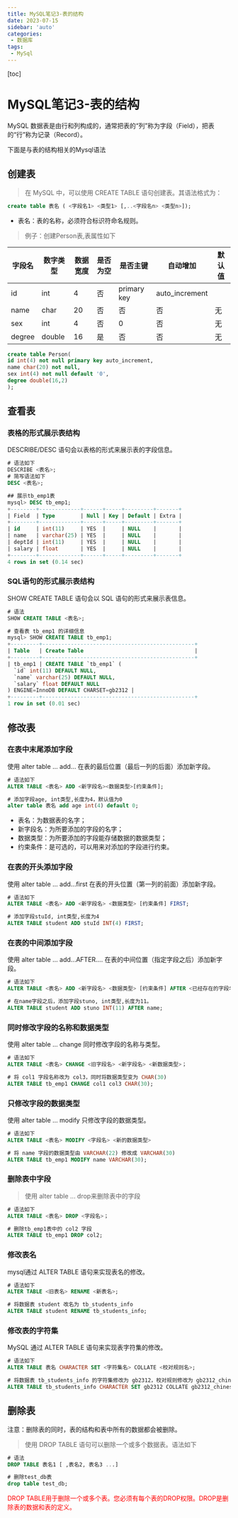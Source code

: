 ```yaml
---
title: MySQL笔记3-表的结构
date: 2023-07-15
sidebar: 'auto'
categories: 
 - 数据库
tags:
 - MySql
---
```


[toc]

# MySQL笔记3-表的结构

MySQL 数据表是由行和列构成的，通常把表的“列”称为字段（Field），把表的“行”称为记录（Record）。

下面是与表的结构相关的Mysql语法

## 创建表

> 在 MySQL 中，可以使用 CREATE TABLE 语句创建表。其语法格式为：

```sql
create table 表名 ( <字段名1> <类型1> [,..<字段名n> <类型n>]);

```

* 表名：表的名称，必须符合标识符命名规则。


>例子：创建Person表,表属性如下

字段名 | 数字类型 |	数据宽度 | 是否为空 | 是否主键 | 自动增加 | 默认值
------------ | ------------- | ------------- | ------------- | ------------- | ------------- | ------------- |
id | int | 4 | 否 |	primary key | auto_increment	 
name | char | 20 | 否 | 否 | 否 | 无	 	 	 
sex | int |	4 |	否 | 0 | 否 | 无	 	
degree | double | 16 | 是 | 否 | 否 | 无	 		 	 

```sql
create table Person( 
id int(4) not null primary key auto_increment,
name char(20) not null,
sex int(4) not null default '0',
degree double(16,2)
);
```


## 查看表

### 表格的形式展示表结构

DESCRIBE/DESC 语句会以表格的形式来展示表的字段信息。

```sql
# 语法如下
DESCRIBE <表名>;
# 简写语法如下
DESC <表名>;

## 展示tb_emp1表
mysql> DESC tb_emp1;
+--------+-------------+------+-----+---------+-------+
| Field  | Type        | Null | Key | Default | Extra |
+--------+-------------+------+-----+---------+-------+
| id     | int(11)     | YES  |     | NULL    |       |
| name   | varchar(25) | YES  |     | NULL    |       |
| deptId | int(11)     | YES  |     | NULL    |       |
| salary | float       | YES  |     | NULL    |       |
+--------+-------------+------+-----+---------+-------+
4 rows in set (0.14 sec)
```

### SQL语句的形式展示表结构

SHOW CREATE TABLE 语句会以 SQL 语句的形式来展示表信息。

```sql
# 语法
SHOW CREATE TABLE <表名>;

# 查看表 tb_emp1 的详细信息
mysql> SHOW CREATE TABLE tb_emp1;
+---------+------------------------------------------------+
| Table   | Create Table                                   |
+---------+------------------------------------------------+
| tb_emp1 | CREATE TABLE `tb_emp1` (
  `id` int(11) DEFAULT NULL,
  `name` varchar(25) DEFAULT NULL,
  `salary` float DEFAULT NULL
) ENGINE=InnoDB DEFAULT CHARSET=gb2312 |
+---------+------------------------------------------------+
1 row in set (0.01 sec)
```


## 修改表

### 在表中末尾添加字段

使用 alter table ... add... 在表的最后位置（最后一列的后面）添加新字段。

```sql
# 语法如下  
ALTER TABLE <表名> ADD <新字段名><数据类型>[约束条件];

# 添加字段age, int类型,长度为4，默认值为0
alter table 表名 add age int(4) default 0;
```

* 表名：为数据表的名字；
* 新字段名：为所要添加的字段的名字；
* 数据类型：为所要添加的字段能存储数据的数据类型；
* 约束条件：是可选的，可以用来对添加的字段进行约束。


### 在表的开头添加字段

使用 alter table ... add...first 在表的开头位置（第一列的前面）添加新字段。

```sql
# 语法如下  
ALTER TABLE <表名> ADD <新字段名> <数据类型> [约束条件] FIRST;

# 添加字段stuId, int类型,长度为4
ALTER TABLE student ADD stuId INT(4) FIRST;
```

### 在表的中间添加字段

使用 alter table ... add...AFTER.... 在表的中间位置（指定字段之后）添加新字段。

```sql
# 语法如下  
ALTER TABLE <表名> ADD <新字段名> <数据类型> [约束条件] AFTER <已经存在的字段名>;

# 在name字段之后，添加字段stuno, int类型,长度为11。
ALTER TABLE student ADD stuno INT(11) AFTER name;
```

### 同时修改字段的名称和数据类型

使用 alter table ... change 同时修改字段的名称与类型。

```sql
# 语法如下
ALTER TABLE <表名> CHANGE <旧字段名> <新字段名> <新数据类型>；

# 将 col1 字段名称改为 col3，同时将数据类型变为 CHAR(30)
ALTER TABLE tb_emp1 CHANGE col1 col3 CHAR(30);
```

### 只修改字段的数据类型

使用 alter table ... modify 只修改字段的数据类型。

```sql
# 语法如下
ALTER TABLE <表名> MODIFY <字段名> <新的数据类型>

# 将 name 字段的数据类型由 VARCHAR(22) 修改成 VARCHAR(30)
ALTER TABLE tb_emp1 MODIFY name VARCHAR(30);
```

### 删除表中字段


> 使用 alter table ... drop来删除表中的字段

```sql
# 语法如下
ALTER TABLE <表名> DROP <字段名>；

# 删除tb_emp1表中的 col2 字段
ALTER TABLE tb_emp1 DROP col2;
```

### 修改表名

mysql通过 ALTER TABLE 语句来实现表名的修改。

```sql
# 语法如下
ALTER TABLE <旧表名> RENAME <新表名>;

# 将数据表 student 改名为 tb_students_info
ALTER TABLE student RENAME tb_students_info;
```

### 修改表的字符集

MySQL 通过 ALTER TABLE 语句来实现表字符集的修改。

```sql
# 语法如下
ALTER TABLE 表名 CHARACTER SET <字符集名> COLLATE <校对规则名>;

# 将数据表 tb_students_info 的字符集修改为 gb2312，校对规则修改为 gb2312_chinese_ci。
ALTER TABLE tb_students_info CHARACTER SET gb2312 COLLATE gb2312_chinese_ci;
```

## 删除表

注意：删除表的同时，表的结构和表中所有的数据都会被删除。

> 使用 DROP TABLE 语句可以删除一个或多个数据表。语法如下

```sql
# 语法
DROP TABLE 表名1 [ ,表名2, 表名3 ...]

# 删除test_db表
drop table test_db;
```

<span style="color: red;">DROP TABLE用于删除一个或多个表。您必须有每个表的DROP权限。DROP是删除表的数据和表的定义。</span>

